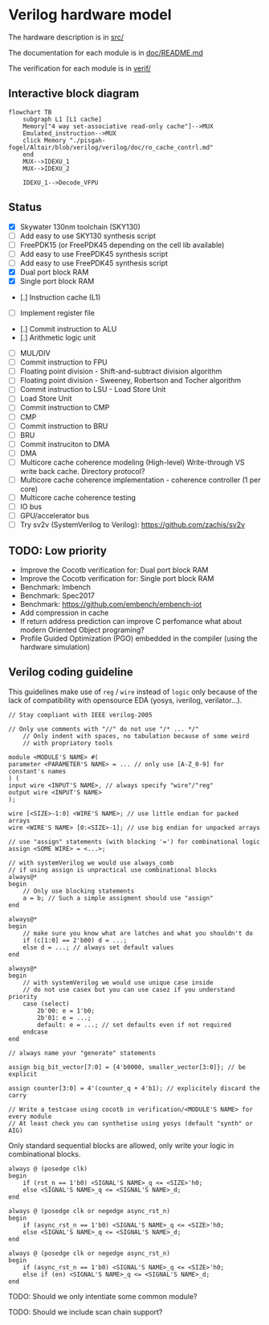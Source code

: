 # Verilog hardware model

The hardware description is in [src/](src/)


The documentation for each module is in [doc/README.md](doc/README.md)


The verification for each module is in [verif/](verif/)


## Interactive block diagram

```mermaid
flowchart TB
    subgraph L1 [L1 cache]
    Memory["4 way set-associative read-only cache"]-->MUX
    Emulated_instruction-->MUX
    click Memory "./pisgah-fogel/Altair/blob/verilog/verilog/doc/ro_cache_contrl.md"
    end
    MUX-->IDEXU_1
    MUX-->IDEXU_2

    IDEXU_1-->Decode_VFPU
```

## Status
 - [x] Skywater 130nm toolchain (SKY130)
 - [ ] Add easy to use SKY130 synthesis script
 - [ ] FreePDK15 (or FreePDK45 depending on the cell lib available)
 - [ ] Add easy to use FreePDK45 synthesis script
 - [ ] Add easy to use FreePDK45 synthesis script
 - [x] Dual port block RAM
 - [x] Single port block RAM
 - [.] Instruction cache (L1)
 - [ ] Implement register file
 - [.] Commit instruction to ALU
 - [.] Arithmetic logic unit
 - [ ] MUL/DIV
 - [ ] Commit instruction to FPU 
 - [ ] Floating point division - Shift-and-subtract division algorithm
 - [ ] Floating point division - Sweeney, Robertson and Tocher algorithm
 - [ ] Commit instruction to LSU - Load Store Unit
 - [ ] Load Store Unit
 - [ ] Commit instruction to CMP
 - [ ] CMP
 - [ ] Commit instruction to BRU
 - [ ] BRU
 - [ ] Commit instruciton to DMA
 - [ ] DMA
 - [ ] Multicore cache coherence modeling (High-level)
Write-through VS write back cache. Directory protocol?
 - [ ] Multicore cache coherence implementation - coherence controller (1 per core)
 - [ ] Multicore cache coherence testing
 - [ ] IO bus
 - [ ] GPU/accelerator bus
 - [ ] Try sv2v (SystemVerilog to Verilog): <https://github.com/zachjs/sv2v>

## TODO: Low priority
 - Improve the Cocotb verification for: Dual port block RAM
 - Improve the Cocotb verification for: Single port block RAM
 - Benchmark: lmbench
 - Benchmark: Spec2017
 - Benchmark: <https://github.com/embench/embench-iot>
 - Add compression in cache
 - If return address prediction can improve C perfomance what about modern
   Oriented Object programing?
 - Profile Guided Optimization (PGO) embedded in the compiler (using the hardware simulation)

## Verilog coding guideline

This guidelines make use of `reg` / `wire` instead of `logic` only because of
the lack of compatibility with opensource EDA (yosys, iverilog, verilator...).
```
// Stay compliant with IEEE verilog-2005

// Only use comments with "//" do not use "/* ... */"
    // Only indent with spaces, no tabulation because of some weird
    // with propriatory tools

module <MODULE'S NAME> #(
parameter <PARAMETER'S NAME> = ... // only use [A-Z_0-9] for constant's names
) (
input wire <INPUT'S NAME>, // always specify "wire"/"reg"
output wire <INPUT'S NAME>
);

wire [<SIZE>-1:0] <WIRE'S NAME>; // use little endian for packed arrays
wire <WIRE'S NAME> [0:<SIZE>-1]; // use big endian for unpacked arrays

// use "assign" statements (with blocking '=') for combinational logic
assign <SOME WIRE> = <...>;

// with systemVerilog we would use always_comb
// if using assign is unpractical use combinational blocks
always@*
begin
    // Only use blocking statements
    a = b; // Such a simple assigment should use "assign"
end

always@*
begin
    // make sure you know what are latches and what you shouldn't do
    if (c[1:0] == 2'b00) d = ...;
    else d = ...; // always set default values
end

always@*
begin
    // with systemVerilog we would use unique case inside
    // do not use casex but you can use casez if you understand priority
    case (select)
        2b'00: e = 1'b0;
        2b'01: e = ...;
        default: e = ...; // set defaults even if not required
    endcase
end

// always name your "generate" statements

assign big_bit_vector[7:0] = {4'b0000, smaller_vector[3:0]}; // be explicit

assign counter[3:0] = 4'(counter_q + 4'b1); // explicitely discard the carry

// Write a testcase using cocotb in verification/<MODULE'S NAME> for every module
// At least check you can synthetise using yosys (default "synth" or AIG)
```

Only standard sequential blocks are allowed, only write your logic in
combinational blocks.

```
always @ (posedge clk)
begin
    if (rst_n == 1'b0) <SIGNAL'S NAME>_q <= <SIZE>'h0;
    else <SIGNAL'S NAME>_q <= <SIGNAL'S NAME>_d;
end
```

```
always @ (posedge clk or negedge async_rst_n)
begin
    if (async_rst_n == 1'b0) <SIGNAL'S NAME>_q <= <SIZE>'h0;
    else <SIGNAL'S NAME>_q <= <SIGNAL'S NAME>_d;
end
```

```
always @ (posedge clk or negedge async_rst_n)
begin
    if (async_rst_n == 1'b0) <SIGNAL'S NAME>_q <= <SIZE>'h0;
    else if (en) <SIGNAL'S NAME>_q <= <SIGNAL'S NAME>_d;
end
```

TODO: Should we only intentiate some common module?

TODO: Should we include scan chain support?
